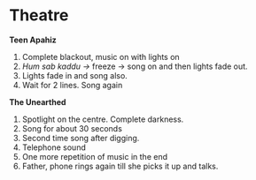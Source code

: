 # Theatre

**Teen Apahiz**

1. Complete blackout, music on with lights on
2. _Hum sab kaddu ->_ freeze -> song on and then lights fade out.
3. Lights fade in and song also.
4. Wait for 2 lines. Song again

  

**The Unearthed**

1. Spotlight on the centre. Complete darkness.
2. Song for about 30 seconds
3. Second time song after digging.
4. Telephone sound
5. One more repetition of music in the end
6. Father, phone rings again till she picks it up and talks.
